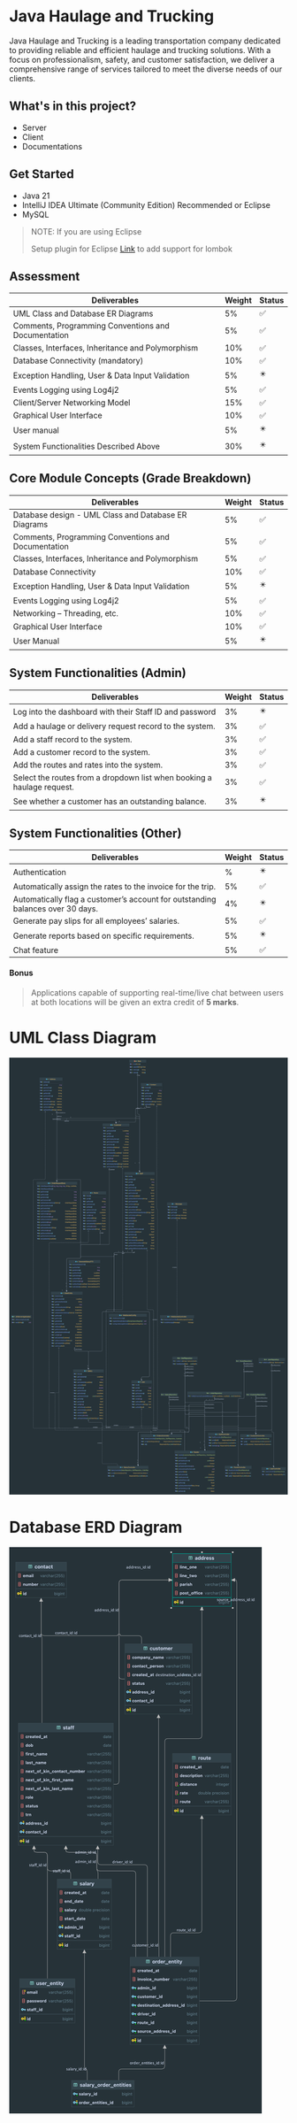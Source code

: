 # Java Haulage and Trucking

Java Haulage and Trucking is a leading transportation company dedicated to providing reliable and efficient haulage and trucking solutions. With a focus on professionalism, safety, and customer satisfaction, we deliver a comprehensive range of services tailored to meet the diverse needs of our clients.

## What's in this project?

- Server
- Client
- Documentations

## Get Started

- Java 21
- IntelliJ IDEA Ultimate (Community Edition) Recommended or Eclipse
- MySQL

> NOTE: If you are using Eclipse
> 
> Setup plugin for Eclipse [Link](https://projectlombok.org/setup/eclipse) to add support for lombok

## Assessment

| Deliverables                                        | Weight | Status |
|-----------------------------------------------------|--------|--------|
| UML Class and Database ER Diagrams                  | 5%     | ✅      |
| Comments, Programming Conventions and Documentation | 5%     | ✅      |
| Classes, Interfaces, Inheritance and Polymorphism   | 10%    | ✅      |
| Database Connectivity (mandatory)                   | 10%    | ✅      |
| Exception Handling, User & Data Input Validation    | 5%     | ✴️     |
| Events Logging using Log4j2                         | 5%     | ✅️     |
| Client/Server Networking Model                      | 15%    | ✅️     |
| Graphical User Interface                            | 10%    | ✅️     |
| User manual                                         | 5%     | ✴️️    |
| System Functionalities Described Above              | 30%    | ✴️️    |

## Core Module Concepts (Grade Breakdown)

| Deliverables                                         | Weight | Status |
|------------------------------------------------------|--------|--------|
| Database design - UML Class and Database ER Diagrams | 5%     | ✅️     |
| Comments, Programming Conventions and Documentation  | 5%     | ✅️     |
| Classes, Interfaces, Inheritance and Polymorphism    | 5%     | ✅️     |
| Database Connectivity                                | 10%    | ✅️     |
| Exception Handling, User & Data Input Validation     | 5%     | ✴️     |
| Events Logging using Log4j2                          | 5%     | ✅️     |
| Networking – Threading, etc.                         | 10%    | ✅️     |
| Graphical User Interface                             | 10%    | ✅️     |
| User Manual                                          | 5%     | ✴️     |

## System Functionalities (Admin)

| Deliverables                                                           | Weight | Status |
|------------------------------------------------------------------------|--------|--------|
| Log into the dashboard with their Staff ID and password                | 3%     | ✴️     |
| Add a haulage or delivery request record to the system.                | 3%     | ✅️     |
| Add a staff record to the system.                                      | 3%     | ✅️     |
| Add a customer record to the system.                                   | 3%     | ✅️     |
| Add the routes and rates into the system.                              | 3%     | ✅️     |
| Select the routes from a dropdown list when booking a haulage request. | 3%     | ✅️     |
| See whether a customer has an outstanding balance.                     | 3%     | ✴️     |

## System Functionalities (Other)

| Deliverables                                                                   | Weight | Status |
|--------------------------------------------------------------------------------|--------|--------|
| Authentication                                                                 | %      | ✴️     |
| Automatically assign the rates to the invoice for the trip.                    | 5%     | ✅️️    |
| Automatically flag a customer’s account for outstanding balances over 30 days. | 4%     | ✴️     |
| Generate pay slips for all employees’ salaries.                                | 5%     | ✅️️    |
| Generate reports based on specific requirements.                               | 5%     | ✴️     |
| Chat feature                                                                   | 5%     | ✅️️    |

#### Bonus

> Applications capable of supporting real-time/live chat between users at both locations will 
> be given an extra credit of **5 marks**.

# UML Class Diagram

![alt text](./jht-docs/jht-uml.png "Title")

# Database ERD Diagram

![alt text](./jht-docs/jht-erd.png "Title")
